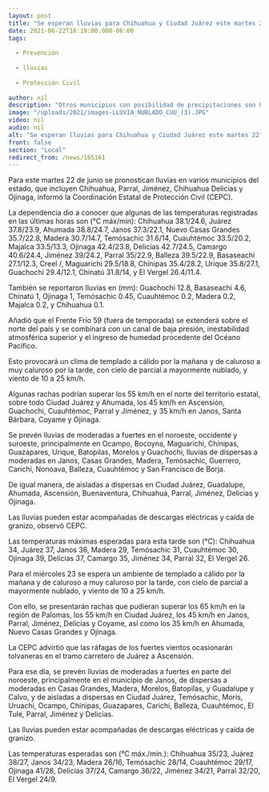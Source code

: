 ```yaml
---
layout: post
title: "Se esperan lluvias para Chihuahua y Ciudad Juárez este martes 22"
date: 2021-06-22T16:19:00.000-06:00
tags:
  
  - Prevención
  
  - lluvias
  
  - Protección Civil
  
author: nil
description: "Otros municipios con posibilidad de precipitaciones son Ocampo, Bocoyna, Maguarichi, Chínipas, Guazapares, Urique, Batopilas, Morelos, Guachochi, Janos, Casas Grandes, Madera, Temósachic,"
image: "/uploads/2021/images-LLUVIA_NUBLADO_CUU_(3).JPG"
video: nil
audio: nil
alt: "Se esperan lluvias para Chihuahua y Ciudad Juárez este martes 22"
front: false
section: "Local"
redirect_from: /news/185161
---
```


Para este martes 22 de junio se pronostican lluvias en varios municipios del estado, que incluyen Chihuahua, Parral, Jiménez, Chihuahua Delicias y Ojinaga, informó la Coordinación Estatal de Protección Civil (CEPC).

 

La dependencia dio a conocer que algunas de las temperaturas registradas en las últimas horas son (°C máx/min): Chihuahua 38.1/24.6, Juárez 37.8/23.9, Ahumada 38.8/24.7, Janos 37.3/22.1, Nuevo Casas Grandes 35.7/22.8, Madera 30.7/14.7, Temósachic 31.6/14, Cuauhtémoc 33.5/20.2, Majalca 33.5/13.3, Ojinaga 42.4/23.8, Delicias 42.7/24.5, Camargo 40.6/24.4, Jiménez 39/24.2, Parral 35/22.9, Balleza 39.5/22.9, Basaseachi 27.1/12.3, Creel /, Maguarichi 29.5/18.8, Chínipas 35.4/28.2, Urique 35.8/27.1, Guachochi 29.4/12.1, Chinatú 31.8/14, y El Vergel 26.4/11.4.

 

También se reportaron lluvias en (mm): Guachochi 12.8, Basaseachi 4.6, Chinatú 1, Ojinaga 1, Temósachic 0.45, Cuauhtémoc 0.2, Madera 0.2, Majalca 0.2, y Chihuahua 0.1.

 

Añadió que el Frente Frío 59 (fuera de temporada) se extenderá sobre el norte del país y se combinará con un canal de baja presión, inestabilidad atmosférica superior y el ingreso de humedad procedente del Océano Pacífico.

 

Esto provocará un clima de templado a cálido por la mañana y de caluroso a muy caluroso por la tarde, con cielo de parcial a mayormente nublado, y viento de 10 a 25 km/h.

 

Algunas rachas podrían superar los 55 km/h en el norte del territorio estatal, sobre todo Ciudad Juárez y Ahumada, los 45 km/h en Ascensión, Guachochi, Cuauhtémoc, Parral y Jiménez, y 35 km/h en Janos, Santa Bárbara, Coyame y Ojinaga.

 

Se prevén lluvias de moderadas a fuertes en el noroeste, occidente y suroeste, principalmente en Ocampo, Bocoyna, Maguarichi, Chínipas, Guazapares, Urique, Batopilas, Morelos y Guachochi, lluvias de dispersas a moderadas en Janos, Casas Grandes, Madera, Temósachic, Guerrero, Carichí, Nonoava, Balleza, Cuauhtémoc y San Francisco de Borja.

 

De igual manera, de aisladas a dispersas en Ciudad Juárez, Guadalupe, Ahumada, Ascensión, Buenaventura, Chihuahua, Parral, Jiménez, Delicias y Ojinaga.

 

Las lluvias pueden estar acompañadas de descargas eléctricas y caída de granizo, observó CEPC.

 

Las temperaturas máximas esperadas para esta tarde son (°C): Chihuahua 34, Juárez 37, Janos 36, Madera 29, Temósachic 31, Cuauhtémoc 30, Ojinaga 39, Delicias 37, Camargo 35, Jiménez 34, Parral 32, El Vergel 26.

 

Para el miércoles 23 se espera un ambiente de templado a cálido por la mañana y de caluroso a muy caluroso por la tarde, con cielo de parcial a mayormente nublado, y viento de 10 a 25 km/h.

 

Con ello, se presentarán rachas que pudieran superar los 65 km/h en la región de Palomas, los 55 km/h en Ciudad Juárez, los 45 km/h en Janos, Parral, Jiménez, Delicias y Coyame, así como los 35 km/h en Ahumada, Nuevo Casas Grandes y Ojinaga.

 

La CEPC advirtió que las ráfagas de los fuertes vientos ocasionarán tolvaneras en el tramo carretero de Juárez a Ascensión.

 

Para ese día, se prevén lluvias de moderadas a fuertes en parte del noroeste, principalmente en el municipio de Janos, de dispersas a moderadas en Casas Grandes, Madera, Morelos, Batopilas, y Guadalupe y Calvo, y de aisladas a dispersas en Ciudad Juárez, Temósachic, Moris, Uruachi, Ocampo, Chínipas, Guazapares, Carichí, Balleza, Cuauhtémoc, El Tule, Parral, Jiménez y Delicias.

 

Las lluvias pueden estar acompañadas de descargas eléctricas y caída de granizo.

 

Las temperaturas esperadas son (°C máx./mín.): Chihuahua 35/23, Juárez 38/27, Janos 34/23, Madera 26/16, Temósachic 28/14, Cuauhtémoc 29/17, Ojinaga 41/28, Delicias 37/24, Camargo 36/22, Jiménez 34/21, Parral 32/20, El Vergel 24/9.